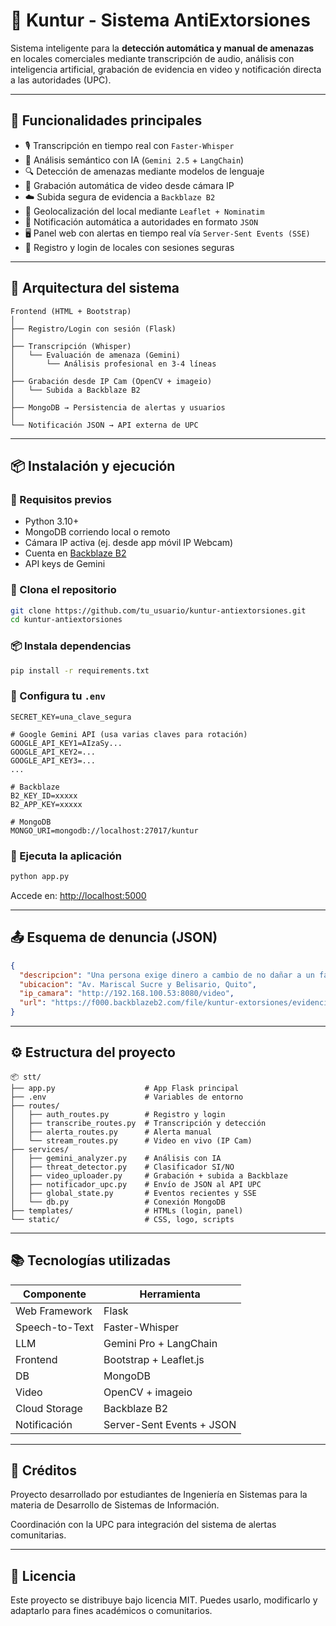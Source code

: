 # 🦅 Kuntur - Sistema AntiExtorsiones

Sistema inteligente para la **detección automática y manual de amenazas** en locales comerciales mediante transcripción de audio, análisis con inteligencia artificial, grabación de evidencia en video y notificación directa a las autoridades (UPC).

---

## 🚨 Funcionalidades principales

- 🎙️ Transcripción en tiempo real con `Faster-Whisper`
- 🧠 Análisis semántico con IA (`Gemini 2.5` + `LangChain`)
- 🔍 Detección de amenazas mediante modelos de lenguaje
- 🎥 Grabación automática de video desde cámara IP
- ☁️ Subida segura de evidencia a `Backblaze B2`
- 📍 Geolocalización del local mediante `Leaflet + Nominatim`
- 🔔 Notificación automática a autoridades en formato `JSON`
- 🖥️ Panel web con alertas en tiempo real vía `Server-Sent Events (SSE)`
- 🔐 Registro y login de locales con sesiones seguras

---

## 🧱 Arquitectura del sistema

```
Frontend (HTML + Bootstrap)
│
├── Registro/Login con sesión (Flask)
│
├── Transcripción (Whisper)
│   └── Evaluación de amenaza (Gemini)
│       └── Análisis profesional en 3-4 líneas
│
├── Grabación desde IP Cam (OpenCV + imageio)
│   └── Subida a Backblaze B2
│
├── MongoDB → Persistencia de alertas y usuarios
│
└── Notificación JSON → API externa de UPC
```

---

## 📦 Instalación y ejecución

### 🔧 Requisitos previos

- Python 3.10+
- MongoDB corriendo local o remoto
- Cámara IP activa (ej. desde app móvil IP Webcam)
- Cuenta en [Backblaze B2](https://www.backblaze.com/b2/cloud-storage.html)
- API keys de Gemini

### 📁 Clona el repositorio

```bash
git clone https://github.com/tu_usuario/kuntur-antiextorsiones.git
cd kuntur-antiextorsiones
```

### 📦 Instala dependencias

```bash
pip install -r requirements.txt
```

### 🔑 Configura tu `.env`

```env
SECRET_KEY=una_clave_segura

# Google Gemini API (usa varias claves para rotación)
GOOGLE_API_KEY1=AIzaSy...
GOOGLE_API_KEY2=...
GOOGLE_API_KEY3=...
...

# Backblaze
B2_KEY_ID=xxxxx
B2_APP_KEY=xxxxx

# MongoDB
MONGO_URI=mongodb://localhost:27017/kuntur
```

### 🚀 Ejecuta la aplicación

```bash
python app.py
```

Accede en: [http://localhost:5000](http://localhost:5000)

---

## 📤 Esquema de denuncia (JSON)

```json
{
  "descripcion": "Una persona exige dinero a cambio de no dañar a un familiar. Nivel: CRÍTICO. Recomendación: contactar autoridades.",
  "ubicacion": "Av. Mariscal Sucre y Belisario, Quito",
  "ip_camara": "http://192.168.100.53:8080/video",
  "url": "https://f000.backblazeb2.com/file/kuntur-extorsiones/evidencia_1720983872.mp4"
}
```

---

## ⚙️ Estructura del proyecto

```
📦 stt/
├── app.py                    # App Flask principal
├── .env                      # Variables de entorno
├── routes/
│   ├── auth_routes.py        # Registro y login
│   ├── transcribe_routes.py  # Transcripción y detección
│   ├── alerta_routes.py      # Alerta manual
│   └── stream_routes.py      # Video en vivo (IP Cam)
├── services/
│   ├── gemini_analyzer.py    # Análisis con IA
│   ├── threat_detector.py    # Clasificador SI/NO
│   ├── video_uploader.py     # Grabación + subida a Backblaze
│   ├── notificador_upc.py    # Envío de JSON al API UPC
│   ├── global_state.py       # Eventos recientes y SSE
│   └── db.py                 # Conexión MongoDB
├── templates/                # HTMLs (login, panel)
└── static/                   # CSS, logo, scripts
```

---

## 📚 Tecnologías utilizadas

| Componente      | Herramienta                  |
|----------------|------------------------------|
| Web Framework   | Flask                        |
| Speech-to-Text  | Faster-Whisper               |
| LLM             | Gemini Pro + LangChain       |
| Frontend        | Bootstrap + Leaflet.js       |
| DB              | MongoDB                      |
| Video           | OpenCV + imageio             |
| Cloud Storage   | Backblaze B2                 |
| Notificación    | Server-Sent Events + JSON    |

---

## 🤝 Créditos

Proyecto desarrollado por estudiantes de Ingeniería en Sistemas para la materia de Desarrollo de Sistemas de Información.

Coordinación con la UPC para integración del sistema de alertas comunitarias.

---

## 📄 Licencia

Este proyecto se distribuye bajo licencia MIT. Puedes usarlo, modificarlo y adaptarlo para fines académicos o comunitarios.
